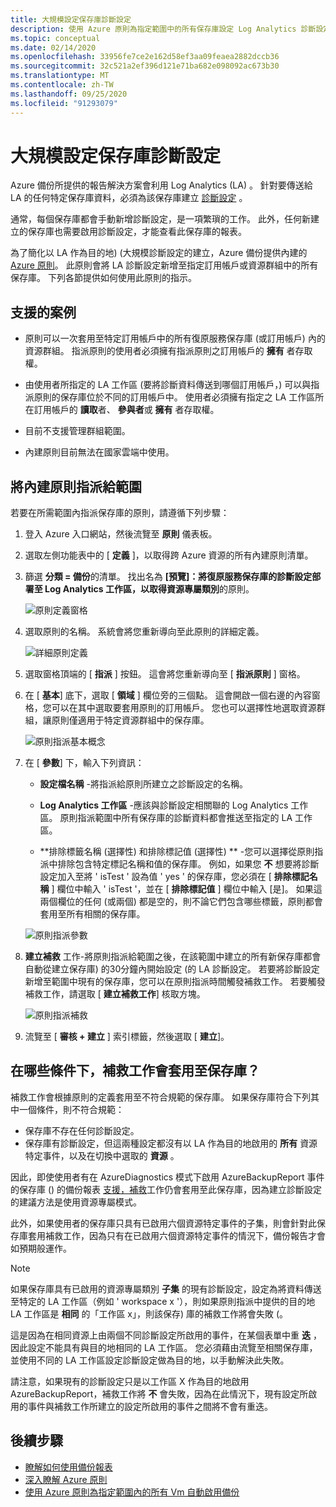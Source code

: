 ```yaml
---
title: 大規模設定保存庫診斷設定
description: 使用 Azure 原則為指定範圍中的所有保存庫設定 Log Analytics 診斷設定
ms.topic: conceptual
ms.date: 02/14/2020
ms.openlocfilehash: 33956fe7ce2e162d58ef3aa09feaea2882dccb36
ms.sourcegitcommit: 32c521a2ef396d121e71ba682e098092ac673b30
ms.translationtype: MT
ms.contentlocale: zh-TW
ms.lasthandoff: 09/25/2020
ms.locfileid: "91293079"
---
```

# <a name="configure-vault-diagnostics-settings-at-scale"></a>大規模設定保存庫診斷設定

Azure 備份所提供的報告解決方案會利用 Log Analytics (LA) 。 針對要傳送給 LA 的任何特定保存庫資料，必須為該保存庫建立 [診斷設定](./backup-azure-diagnostic-events.md) 。

通常，每個保存庫都會手動新增診斷設定，是一項繁瑣的工作。 此外，任何新建立的保存庫也需要啟用診斷設定，才能查看此保存庫的報表。

為了簡化以 LA 作為目的地)  (大規模診斷設定的建立，Azure 備份提供內建的 [Azure 原則](../governance/policy/index.yml)。 此原則會將 LA 診斷設定新增至指定訂用帳戶或資源群組中的所有保存庫。 下列各節提供如何使用此原則的指示。

## <a name="supported-scenarios"></a>支援的案例

* 原則可以一次套用至特定訂用帳戶中的所有復原服務保存庫 (或訂用帳戶) 內的資源群組。 指派原則的使用者必須擁有指派原則之訂用帳戶的 **擁有** 者存取權。

* 由使用者所指定的 LA 工作區 (要將診斷資料傳送到哪個訂用帳戶，) 可以與指派原則的保存庫位於不同的訂用帳戶中。 使用者必須擁有指定之 LA 工作區所在訂用帳戶的 **讀取**者、 **參與者**或 **擁有** 者存取權。

* 目前不支援管理群組範圍。

* 內建原則目前無法在國家雲端中使用。

## <a name="assigning-the-built-in-policy-to-a-scope"></a>將內建原則指派給範圍

若要在所需範圍內指派保存庫的原則，請遵循下列步驟：

1. 登入 Azure 入口網站，然後流覽至 **原則** 儀表板。
2. 選取左側功能表中的 [ **定義** ]，以取得跨 Azure 資源的所有內建原則清單。
3. 篩選 **分類 = 備份**的清單。 找出名為 **[預覽]：將復原服務保存庫的診斷設定部署至 Log Analytics 工作區，以取得資源專屬類別**的原則。

    ![原則定義窗格](./media/backup-azure-policy-configure-diagnostics/policy-definition-blade.png)

4. 選取原則的名稱。 系統會將您重新導向至此原則的詳細定義。

    ![詳細原則定義](./media/backup-azure-policy-configure-diagnostics/detailed-policy-definition.png)

5. 選取窗格頂端的 [ **指派** ] 按鈕。 這會將您重新導向至 [ **指派原則** ] 窗格。

6. 在 [ **基本**] 底下，選取 [ **領域** ] 欄位旁的三個點。 這會開啟一個右邊的內容窗格，您可以在其中選取要套用原則的訂用帳戶。 您也可以選擇性地選取資源群組，讓原則僅適用于特定資源群組中的保存庫。

    ![原則指派基本概念](./media/backup-azure-policy-configure-diagnostics/policy-assignment-basics.png)

7. 在 [ **參數**] 下，輸入下列資訊：

    * **設定檔名稱** -將指派給原則所建立之診斷設定的名稱。
    * **Log Analytics 工作區** -應該與診斷設定相關聯的 Log Analytics 工作區。 原則指派範圍中所有保存庫的診斷資料都會推送至指定的 LA 工作區。

    * **排除標籤名稱 (選擇性) 和排除標記值 (選擇性) ** -您可以選擇從原則指派中排除包含特定標記名稱和值的保存庫。 例如，如果您 **不** 想要將診斷設定加入至將 ' isTest ' 設為值 ' yes ' 的保存庫，您必須在 [ **排除標記名稱** ] 欄位中輸入 ' isTest '，並在 [ **排除標記值** ] 欄位中輸入 [是]。 如果這兩個欄位的任何 (或兩個) 都是空的，則不論它們包含哪些標籤，原則都會套用至所有相關的保存庫。

    ![原則指派參數](./media/backup-azure-policy-configure-diagnostics/policy-assignment-parameters.png)

8. **建立補救** 工作-將原則指派給範圍之後，在該範圍中建立的所有新保存庫都會自動從建立保存庫) 的30分鐘內開始設定 (的 LA 診斷設定。 若要將診斷設定新增至範圍中現有的保存庫，您可以在原則指派時間觸發補救工作。 若要觸發補救工作，請選取 [ **建立補救工作**] 核取方塊。

    ![原則指派補救](./media/backup-azure-policy-configure-diagnostics/policy-assignment-remediation.png)

9. 流覽至 [ **審核 + 建立** ] 索引標籤，然後選取 [ **建立**]。

## <a name="under-what-conditions-will-the-remediation-task-apply-to-a-vault"></a>在哪些條件下，補救工作會套用至保存庫？

補救工作會根據原則的定義套用至不符合規範的保存庫。 如果保存庫符合下列其中一個條件，則不符合規範：

* 保存庫不存在任何診斷設定。
* 保存庫有診斷設定，但這兩種設定都沒有以 LA 作為目的地啟用的 **所有** 資源特定事件，以及在切換中選取的 **資源** 。

因此，即使使用者有在 AzureDiagnostics 模式下啟用 AzureBackupReport 事件的保存庫 () 的備份報表 [支援，補救](./backup-azure-diagnostic-events.md#legacy-event)工作仍會套用至此保存庫，因為建立診斷設定的建議方法是使用資源專屬模式。

此外，如果使用者的保存庫只具有已啟用六個資源特定事件的子集，則會針對此保存庫套用補救工作，因為只有在已啟用六個資源特定事件的情況下，備份報告才會如預期般運作。

> [!NOTE]
>
> 如果保存庫具有已啟用的資源專屬類別 **子集** 的現有診斷設定，設定為將資料傳送至特定的 LA 工作區（例如 ' workspace x '），則如果原則指派中提供的目的地 LA 工作區是 **相同** 的「工作區 x」，則該保存) 庫的補救工作將會失敗 (。
>
>這是因為在相同資源上由兩個不同診斷設定所啟用的事件，在某個表單中重 **迭** ，因此設定不能具有與目的地相同的 LA 工作區。 您必須藉由流覽至相關保存庫，並使用不同的 LA 工作區設定診斷設定做為目的地，以手動解決此失敗。
>
> 請注意，如果現有的診斷設定只是以工作區 X 作為目的地啟用 AzureBackupReport，補救工作將 **不** 會失敗，因為在此情況下，現有設定所啟用的事件與補救工作所建立的設定所啟用的事件之間將不會有重迭。

## <a name="next-steps"></a>後續步驟

* [瞭解如何使用備份報表](./configure-reports.md)
* [深入瞭解 Azure 原則](../governance/policy/index.yml)
* [使用 Azure 原則為指定範圍內的所有 Vm 自動啟用備份](./backup-azure-auto-enable-backup.md)

